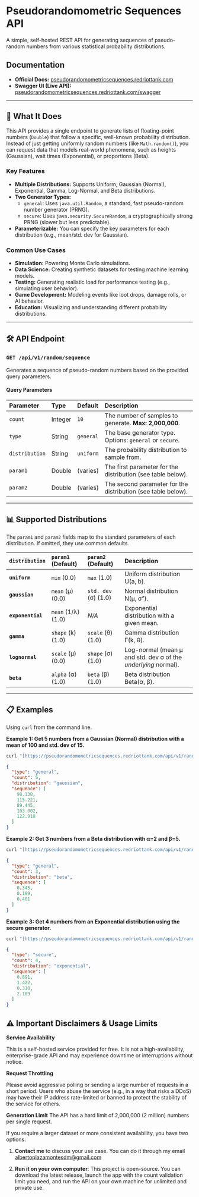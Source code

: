 # Pseudorandomometric Sequences API

A simple, self-hosted REST API for generating sequences of pseudo-random numbers from various statistical probability distributions.

## Documentation

* **Official Docs:** [pseudorandomometricsequences.redriottank.com](https://pseudorandomometricsequences.redriottank.com)
* **Swagger UI (Live API):** [pseudorandomometricsequences.redriottank.com/swagger](https://pseudorandomometricsequences.redriottank.com/swagger)

---

## 🚀 What It Does

This API provides a single endpoint to generate lists of floating-point numbers (`Double`) that follow a specific, well-known probability distribution. Instead of just getting uniformly random numbers (like `Math.random()`), you can request data that models real-world phenomena, such as heights (Gaussian), wait times (Exponential), or proportions (Beta).

### Key Features

* **Multiple Distributions:** Supports Uniform, Gaussian (Normal), Exponential, Gamma, Log-Normal, and Beta distributions.
* **Two Generator Types:**
    * `general`: Uses `java.util.Random`, a standard, fast pseudo-random number generator (PRNG).
    * `secure`: Uses `java.security.SecureRandom`, a cryptographically strong PRNG (slower but less predictable).
* **Parameterizable:** You can specify the key parameters for each distribution (e.g., mean/std. dev for Gaussian).

### Common Use Cases

* **Simulation:** Powering Monte Carlo simulations.
* **Data Science:** Creating synthetic datasets for testing machine learning models.
* **Testing:** Generating realistic load for performance testing (e.g., simulating user behavior).
* **Game Development:** Modeling events like loot drops, damage rolls, or AI behavior.
* **Education:** Visualizing and understanding different probability distributions.

---

## 🛠️ API Endpoint

### `GET /api/v1/random/sequence`

Generates a sequence of pseudo-random numbers based on the provided query parameters.

#### Query Parameters

| Parameter | Type | Default | Description |
| :--- | :--- | :--- | :--- |
| `count` | Integer | `10` | The number of samples to generate. **Max: 2,000,000**. |
| `type` | String | `general` | The base generator type. Options: `general` or `secure`. |
| `distribution` | String | `uniform` | The probability distribution to sample from. |
| `param1` | Double | (varies) | The first parameter for the distribution (see table below). |
| `param2` | Double | (varies) | The second parameter for the distribution (see table below). |

---

## 📊 Supported Distributions

The `param1` and `param2` fields map to the standard parameters of each distribution. If omitted, they use common defaults.

| `distribution` | `param1` (Default) | `param2` (Default) | Description |
| :--- | :--- | :--- | :--- |
| **`uniform`** | `min` (0.0) | `max` (1.0) | Uniform distribution U(a, b). |
| **`gaussian`** | `mean` (&mu;) (0.0) | `std. dev` (&sigma;) (1.0) | Normal distribution N(&mu;, &sigma;&sup2;). |
| **`exponential`** | `mean` (1/&lambda;) (1.0) | *N/A* | Exponential distribution with a given mean. |
| **`gamma`** | `shape` (k) (1.0) | `scale` (&theta;) (1.0) | Gamma distribution &Gamma;(k, &theta;). |
| **`lognormal`** | `scale` (&mu;) (0.0) | `shape` (&sigma;) (1.0) | Log-normal (mean &mu; and std. dev &sigma; of the *underlying* normal). |
| **`beta`** | `alpha` (&alpha;) (1.0) | `beta` (&beta;) (1.0) | Beta distribution Beta(&alpha;, &beta;). |

---

## 📋 Examples

Using `curl` from the command line.

**Example 1: Get 5 numbers from a Gaussian (Normal) distribution with a mean of 100 and std. dev of 15.**
```bash
curl "[https://pseudorandomometricsequences.redriottank.com/api/v1/random/sequence?count=5&distribution=gaussian&param1=100&param2=15](https://pseudorandomometricsequences.redriottank.com/api/v1/random/sequence?count=5&distribution=gaussian&param1=100&param2=15)"
```

```json
{
  "type": "general",
  "count": 5,
  "distribution": "gaussian",
  "sequence": [
    98.138,
    115.221,
    89.445,
    103.002,
    122.910
  ]
}
```

**Example 2: Get 3 numbers from a Beta distribution with α=2 and β=5.**

```bash
curl "[https://pseudorandomometricsequences.redriottank.com/api/v1/random/sequence?count=3&distribution=beta&param1=2&param2=5](https://pseudorandomometricsequences.redriottank.com/api/v1/random/sequence?count=3&distribution=beta&param1=2&param2=5)"
```
```json
{
  "type": "general",
  "count": 3,
  "distribution": "beta",
  "sequence": [
    0.345,
    0.199,
    0.401
  ]
}
```
**Example 3: Get 4 numbers from an Exponential distribution using the secure generator.**

```bash
curl "[https://pseudorandomometricsequences.redriottank.com/api/v1/random/sequence?count=4&distribution=exponential&type=secure](https://pseudorandomometricsequences.redriottank.com/api/v1/random/sequence?count=4&distribution=exponential&type=secure)"
```
```json
{
  "type": "secure",
  "count": 4,
  "distribution": "exponential",
  "sequence": [
    0.891,
    1.422,
    0.310,
    2.109
  ]
}
```

## ⚠️ Important Disclaimers & Usage Limits

**Service Availability**

This is a self-hosted service provided for free. It is not a high-availability, enterprise-grade API and may experience downtime or interruptions without notice.

**Request Throttling**

Please avoid aggressive polling or sending a large number of requests in a short period. Users who abuse the service (e.g., in a way that risks a DDoS) may have their IP address rate-limited or banned to protect the stability of the service for others.

**Generation Limit**
The API has a hard limit of 2,000,000 (2 million) numbers per single request.

If you require a larger dataset or more consistent availability, you have two options:

1. **Contact me** to discuss your use case. You can do it through my email albertoplazamontesdm@gmail.com

2. **Run it on your own computer**: This project is open-source. You can download the latest release, launch the app with the count validation limit you need, and run the API on your own machine for unlimited and private use.

